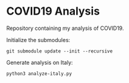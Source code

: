 COVID19 Analysis
================

Repository containing my analysis of COVID19.

Initialize the submodules:

```
git submodule update --init --recursive
```

Generate analysis on Italy:

```
python3 analyze-italy.py
```